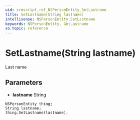 ```yaml
---
uid: crmscript_ref_NSPersonEntity_SetLastname
title: SetLastname(String lastname)
intellisense: NSPersonEntity.SetLastname
keywords: NSPersonEntity, GetLastname
so.topic: reference
---
```


# SetLastname(String lastname)

Last name

## Parameters

* **lastname** String

```crmscript
NSPersonEntity thing;
String lastname;
thing.SetLastname(lastname);
```

